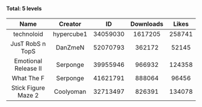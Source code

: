 #### Total: 5 levels

| Name | Creator | ID | Downloads | Likes |
|:---:|:---:|:---:|:---:|:---:|
| technoloid | hypercube1 | 34059030 | 1617205 | 258741
| JusT RobS n TopS | DanZmeN | 52070793 | 362172 | 52145
| Emotional Release II | Serponge | 39955946 | 966932 | 124358
| What The F | Serponge | 41621791 | 888064 | 96456
| Stick Figure Maze 2 | Coolyoman | 32713497 | 826391 | 134078
